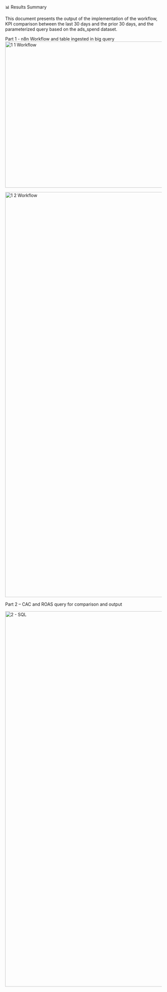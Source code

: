 
 📊 Results Summary

This document presents the output of the implementation of the workflow, KPI comparison between the last 30 days and the prior 30 days, and the parameterized query based on the ads_spend dataset.

Part 1 - n8n Workflow and table ingested in big query
<img width="1307" height="468" alt="1 1 Workflow" src="https://github.com/user-attachments/assets/860a8cf0-f001-4a60-a14c-eb06afd0d002" />

<img width="2461" height="1297" alt="1 2 Workflow" src="https://github.com/user-attachments/assets/52e0f828-26c8-4443-8e1e-f15632b07714" />



Part 2 – CAC and ROAS query for comparison and output

<img width="2082" height="1202" alt="2 - SQL" src="https://github.com/user-attachments/assets/fa2f7461-e43d-4952-b246-4b7594dc010e" />

